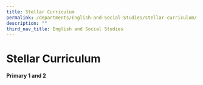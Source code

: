 ```yaml
---
title: Stellar Curriculum
permalink: /departments/English-and-Social-Studies/stellar-curriculum/
description: ""
third_nav_title: English and Social Studies
---
```

# Stellar Curriculum
**Primary 1 and 2**
